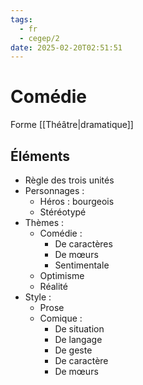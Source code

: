 ```yaml
---
tags:
  - fr
  - cegep/2
date: 2025-02-20T02:51:51
---
```


# Comédie

Forme [[Théâtre|dramatique]]

## Éléments

- Règle des trois unités
- Personnages :
	- Héros : bourgeois
	- Stéréotypé
- Thèmes :
	- Comédie :
		- De caractères
		- De mœurs
		- Sentimentale
	- Optimisme
	- Réalité
- Style :
	- Prose
	- Comique :
		- De situation
		- De langage
		- De geste
		- De caractère
		- De mœurs
